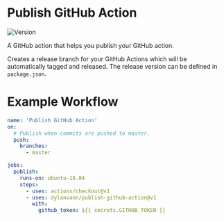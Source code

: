 # Publish GitHub Action

![Version](https://img.shields.io/github/v/release/dylanvann/publish-github-action?style=flat-square)

A GitHub action that helps you publish your GitHub action.

Creates a release branch for your GitHub Actions which will be automatically tagged and released.
The release version can be defined in `package.json`.

# Example Workflow

```yml
name: 'Publish GitHub Action'
on:
  # Publish when commits are pushed to master.
  push:
    branches:
      - master

jobs:
  publish:
    runs-on: ubuntu-18.04
    steps:
      - uses: actions/checkout@v1
      - uses: dylanvann/publish-github-action@v1
        with:
          github_token: ${{ secrets.GITHUB_TOKEN }}
```
